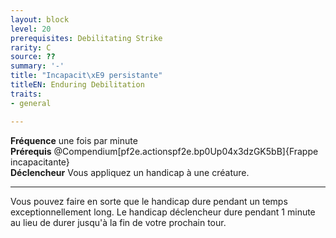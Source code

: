 ```yaml
---
layout: block
level: 20
prerequisites: Debilitating Strike
rarity: C
source: ??
summary: '-'
title: "Incapacit\xE9 persistante"
titleEN: Enduring Debilitation
traits:
- general

---
```


<p><span id="ctl00_MainContent_DetailedOutput"><strong>Fréquence</strong> une fois par minute<br><strong>Prérequis</strong> @Compendium[pf2e.actionspf2e.bp0Up04x3dzGK5bB]{Frappe incapacitante}<br><strong>Déclencheur</strong> Vous appliquez un handicap à une créature.<br></span></p>
<hr>
<p>Vous pouvez faire en sorte que le handicap dure pendant un temps exceptionnellement long. Le handicap déclencheur dure pendant 1 minute au lieu de durer jusqu'à la fin de votre prochain tour.&nbsp;</p>